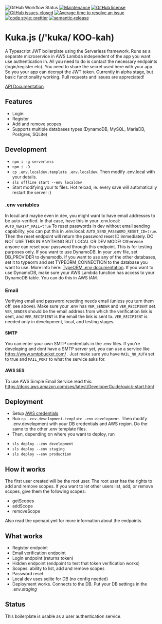 ![GitHub Workflow Status](https://img.shields.io/github/workflow/status/kuka-js/kuka/kuka) [![Maintenance](https://img.shields.io/badge/Maintained%3F-yes-green.svg)](https://github.com/kuka-js/kuka/graphs/commit-activity) [![GitHub license](https://img.shields.io/github/license/kuka-js/kuka.svg)](https://github.com/kuka-js/kuka/blob/master/LICENSE) [![GitHub issues-closed](https://img.shields.io/github/issues-closed/kuka-js/kuka.svg)](https://GitHub.com/kuka-js/kuka/issues?q=is%3Aissue+is%3Aclosed) [![Average time to resolve an issue](https://isitmaintained.com/badge/resolution/kuka-js/kuka.svg)](https://isitmaintained.com/project/kuka-js/kuka "Average time to resolve an issue") [![code style: prettier](https://img.shields.io/badge/code_style-prettier-ff69b4.svg?style=flat-square)](https://github.com/prettier/prettier) [![semantic-release](https://img.shields.io/badge/%20%20%F0%9F%93%A6%F0%9F%9A%80-semantic--release-e10079.svg)](https://github.com/semantic-release/semantic-release)

# Kuka.js (/'kuka/ KOO-kah) 

A Typescript JWT boilerplate using the Serverless framework. Runs as a separate microservice in AWS Lambda independent of the app you want use authentication in. All you need to do is contact the necessary endpoints (login/register etc). You need to share the secret used here with your app. So you your app can decrypt the JWT token. Currently in alpha stage, but basic functionality working. Pull requests and issues are appreciated!

[API Documentation](https://kuka-js.github.io/kuka/apidocs.html)

## Features

- Login
- Register
- Add and remove scopes
- Supports multiple databases types (DynamoDB, MySQL, MariaDB, Postgres, SQLite)

## Development

- `npm i -g serverless`
- `npm i -D`
- `cp .env.localdev.template .env.localdev`. Then modify .env.local with your details.
- `sls offline start --env localdev`
- Start modifying your ts files. Hot reload, ie. every save will automatically restart the server :)

### .env variables

In local and maybe even in dev, you might want to have email addresses to be auto-verified.
In that case, have this in your .env.local: `AUTO_VERIFY_MAIL=true`
To reset passwords in dev without email sending capability, you can put this in .env.local: `AUTO_SEND_PASSWORD_RESET_ID=true`. Then the reset endpoint will return the password reset ID immediately. DO NOT USE THIS IN ANYTHING BUT LOCAL OR DEV MODE! Otherwise anyone can reset your password through this endpoint. This is for testing purposes only.
If you want to use DynamoDB. In your .env file, set DB_PROVIDER to dynamodb. If you want to use any of the other databases, set it to typeorm and set TYPEORM_CONNECTION to the database you want to use. More info here: [TypeORM .env documentation](https://github.com/typeorm/typeorm/blob/master/docs/using-ormconfig.md#using-environment-variables). If you want to use DynamoDB, make sure your AWS Lambda function has access to your DynamoDB table. You can do this in AWS IAM.

### Email

Verifying email and password resetting needs email (unless you turn them off, see above). Make sure your .env has `VER_SENDER` and `VER_RECIPIENT` set. `VER_SENDER` should be the email address
from which the verification link is sent, and `VER_RECIPIENT` is the email the link is sent to. `VER_RECIPIENT` is needed only in development, local, and testing stages.

#### SMTP

You can enter your own SMTP credentials in the .env files.
If you're developing and dont have a SMTP server yet, you can use a service like https://www.smtpbucket.com/ . Just make sure you have `MAIL_NO_AUTH` set to true and `MAIL_PORT` to what the service asks for.

#### AWS SES

To use AWS Simple Email Service read this: https://docs.aws.amazon.com/ses/latest/DeveloperGuide/quick-start.html

## Deployment

- Setup [AWS credentials](https://docs.aws.amazon.com/sdk-for-java/v1/developer-guide/setup-credentials.html)
- Run `cp .env.development.template .env.development`. Then modify .env.development with your DB credentials and AWS region. Do the same to the other .env template files.
- Then, depending on where you want to deploy, run

* `sls deploy --env development`
* `sls deploy --env staging`
* `sls deploy --env production`

## How it works

The first user created will be the root user. The root user has the rights to add and remove scopes. If you want to let other users list, add, or remove scopes, give them the following scopes:

- getScopes
- addScope
- removeScope

Also read the openapi.yml for more information about the endpoints.

## What works

- Register endpoint
- Email verification endpoint
- Login endpoint (returns token)
- Hidden endpoint (endpoint to test that token verification works)
- Scopes: ability to list, add and remove scopes
- Password reset
- Local dev uses sqlite for DB (no config needed)
- Deployment works. Connects to the DB. Put your DB settings in the .env._staging_

## Status

This boilerplate is usable as a user authentication service.

